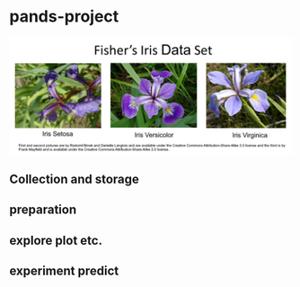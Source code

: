 # pands-project

![](https://github.com/decvfox/pands-project/blob/main/Banner.png)

## Collection and storage



## preparation



## explore plot etc.



## experiment predict